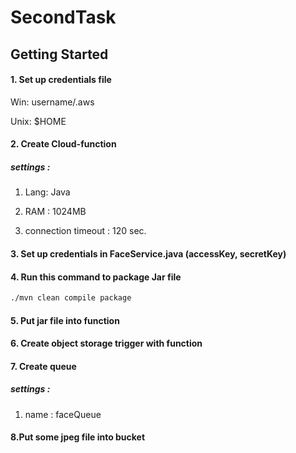 # SecondTask


## Getting Started


#### 1. Set up credentials file

Win: username/.aws

Unix: $HOME

#### 2. Create Cloud-function

##### settings :

1. Lang: Java
   
2. RAM : 1024MB
   
3. connection timeout : 120 sec.

#### 3. Set up credentials in FaceService.java (accessKey, secretKey)

#### 4. Run this command to package Jar file

```bash
./mvn clean compile package  
```

#### 5. Put jar file into function

#### 6. Create object storage trigger with function

#### 7. Create queue 

##### settings : 

1. name : faceQueue

#### 8.Put some jpeg file into bucket




